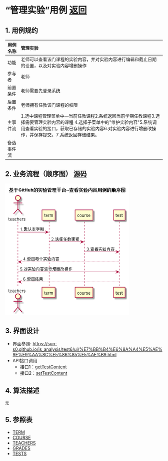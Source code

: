 <!-- markdownlint-disable MD033-->
<!-- 禁止MD033类型的警告 https://www.npmjs.com/package/markdownlint -->

# “管理实验”用例 [返回](../README.md)
## 1. 用例规约

|用例名称|管理实验|
|-------|:-------------|
|功能|老师可以查看该门课程的实验内容，并对实验内容进行编辑和截止日期的设置，以及对实验内容增删操作|
|参与者|老师|
|前置条件|老师需要先登录系统|
|后置条件|老师拥有任教该门课程的权限|
|主事件流| 1.选中课程管理菜单中—当前任教课程2.系统返回当前学期任教课程3.选择需要管理实验内容的课程 4.选择子菜单中的"维护实验内容"5.系统调用查看实验的接口，获取已存储的实验内容6.对实验内容进行增删改操作，并保存提交。7.系统返回存储结果。|
|备选事件流| |

## 2. 业务流程（顺序图） [源码](../src/sequence管理实验.puml)
![sequence1](../sequence管理实验.png) 

## 3. 界面设计
- 界面参照: https://sun-s0.github.io/is_analysis/test6/ui/%E7%BB%B4%E6%8A%A4%E5%AE%9E%E9%AA%8C%E5%86%85%E5%AE%B9.html
- API接口调用
    - 接口1：[getTestContent](../接口/getTestContent.md) 
    - 接口2：[setTestContent](../接口/setTestContent.md) 

## 4. 算法描述
    无
    
## 5. 参照表
- [TERM](../数据库设计.md/#TERM)
- [COURSE](../数据库设计.md/#COURSE)
- [TEACHERS](../数据库设计.md/#TEACHERS)
- [GRADES](../数据库设计.md/#GRADES)
- [TESTS](../数据库设计.md/#TESTS)

